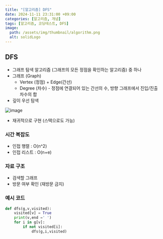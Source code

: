 ```yaml
---
title: "[알고리즘] DFS"
date: 2024-11-11 23:31:00 +09:00
categories: [알고리즘, 개념]
tags: [알고리즘, 코딩테스트, DFS]
image:
  path: /assets/img/thumbnail/algorithm.png
  alt: solidLogo
---
```


## DFS
- 그래프 탐색 알고리즘 (그래프의 모든 정점을 확인하는 알고리즘) 중 하나
- 그래프 (Graph)
    - Vertex (정점) + Edge(간선)
    - Degree (차수) - 정점에 연결되어 있는 간선의 수, 방향 그래프에서 진입/진출 차수의 합
- 깊이 우선 탐색

![image](https://github.com/user-attachments/assets/da9bd57a-738f-45f8-bdad-ce642b11070a)

- 재귀적으로 구현 (스택으로도 가능)

### 시간 복잡도

- 인접 행렬 : O(n^2)
- 인접 리스트 : O(n+e)

### 자료 구조

- 검색할 그래프
- 방문 여부 확인 (재방문 금지)

### 예시 코드

```python
def dfs(g,v,visited):
	visited[v] = True
	print(v,end =' ')
	for i in g[v]:
		if not visited[i]:
			dfs(g,i,visited)
```